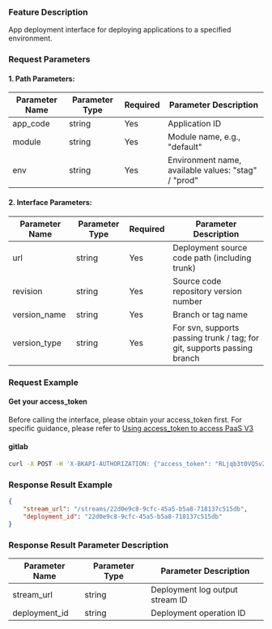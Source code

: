 ### Feature Description
App deployment interface for deploying applications to a specified environment.

### Request Parameters

#### 1. Path Parameters:

| Parameter Name | Parameter Type | Required | Parameter Description |
| -------------- | -------------- | -------- | --------------------- |
| app_code       | string         | Yes      | Application ID        |
| module         | string         | Yes      | Module name, e.g., "default" |
| env            | string         | Yes      | Environment name, available values: "stag" / "prod" |

#### 2. Interface Parameters:

| Parameter Name | Parameter Type | Required | Parameter Description |
| -------------- | -------------- | -------- | --------------------- |
| url            | string         | Yes      | Deployment source code path (including trunk) |
| revision       | string         | Yes      | Source code repository version number |
| version_name   | string         | Yes      | Branch or tag name |
| version_type   | string         | Yes      | For svn, supports passing trunk / tag; for git, supports passing branch |


### Request Example

#### Get your access_token
Before calling the interface, please obtain your access_token first. For specific guidance, please refer to [Using access_token to access PaaS V3](https://bk.tencent.com/docs/markdown/PaaS3.0/topics/paas/access_token)

#### gitlab

```bash
curl -X POST -H 'X-BKAPI-AUTHORIZATION: {"access_token": "RLjqb3t0VQ5v2ZuT0rXhz7413rKSr3"}' http://bkapi.example.com/api/bkpaas3/prod/bkapps/applications/{Fill in your AppCode}/modules/default/envs/{Fill in App deployment environment: stag or prod}/deployments/ -d '{"url": "http://git.example.com/Your project path.git", "revision": "commit sha value", "version_type": "branch", "version_name": "master"}' -H 'Content-Type: application/json'
```

### Response Result Example
```json
{
    "stream_url": "/streams/22d0e9c8-9cfc-45a5-b5a8-718137c515db",
	"deployment_id": "22d0e9c8-9cfc-45a5-b5a8-718137c515db"
}
```

### Response Result Parameter Description

| Parameter Name | Parameter Type | Parameter Description |
| -------------- | -------------- | --------------------- |
| stream_url     | string         | Deployment log output stream ID |
| deployment_id  | string         | Deployment operation ID |